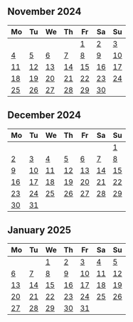 ##
<!--LupinCalendarBegins--><div class="logseq-tools-calendar"><h2>November 2024</h2><table><thead><tr><th>Mo</th><th>Tu</th><th>We</th><th>Th</th><th>Fr</th><th>Sa</th><th>Su</th></tr></thead><tbody><tr><td></td><td></td><td></td><td></td><td><a data-ref="Nov 1st, 2024" href="#/page/Nov 1st, 2024" class="page-ref outofmonth">1</a></td><td><a data-ref="Nov 2nd, 2024" href="#/page/Nov 2nd, 2024" class="page-ref outofmonth">2</a></td><td><a data-ref="Nov 3rd, 2024" href="#/page/Nov 3rd, 2024" class="page-ref outofmonth">3</a></td></tr><tr><td><a data-ref="Nov 4th, 2024" href="#/page/Nov 4th, 2024" class="page-ref outofmonth">4</a></td><td><a data-ref="Nov 5th, 2024" href="#/page/Nov 5th, 2024" class="page-ref outofmonth">5</a></td><td><a data-ref="Nov 6th, 2024" href="#/page/Nov 6th, 2024" class="page-ref outofmonth">6</a></td><td><a data-ref="Nov 7th, 2024" href="#/page/Nov 7th, 2024" class="page-ref outofmonth">7</a></td><td><a data-ref="Nov 8th, 2024" href="#/page/Nov 8th, 2024" class="page-ref outofmonth">8</a></td><td><a data-ref="Nov 9th, 2024" href="#/page/Nov 9th, 2024" class="page-ref outofmonth">9</a></td><td><a data-ref="Nov 10th, 2024" href="#/page/Nov 10th, 2024" class="page-ref outofmonth">10</a></td></tr><tr><td><a data-ref="Nov 11th, 2024" href="#/page/Nov 11th, 2024" class="page-ref outofmonth">11</a></td><td><a data-ref="Nov 12th, 2024" href="#/page/Nov 12th, 2024" class="page-ref outofmonth">12</a></td><td><a data-ref="Nov 13th, 2024" href="#/page/Nov 13th, 2024" class="page-ref outofmonth">13</a></td><td><a data-ref="Nov 14th, 2024" href="#/page/Nov 14th, 2024" class="page-ref outofmonth">14</a></td><td><a data-ref="Nov 15th, 2024" href="#/page/Nov 15th, 2024" class="page-ref outofmonth">15</a></td><td><a data-ref="Nov 16th, 2024" href="#/page/Nov 16th, 2024" class="page-ref outofmonth">16</a></td><td><a data-ref="Nov 17th, 2024" href="#/page/Nov 17th, 2024" class="page-ref outofmonth">17</a></td></tr><tr><td><a data-ref="Nov 18th, 2024" href="#/page/Nov 18th, 2024" class="page-ref outofmonth">18</a></td><td><a data-ref="Nov 19th, 2024" href="#/page/Nov 19th, 2024" class="page-ref outofmonth">19</a></td><td><a data-ref="Nov 20th, 2024" href="#/page/Nov 20th, 2024" class="page-ref outofmonth">20</a></td><td><a data-ref="Nov 21st, 2024" href="#/page/Nov 21st, 2024" class="page-ref outofmonth">21</a></td><td><a data-ref="Nov 22nd, 2024" href="#/page/Nov 22nd, 2024" class="page-ref outofmonth">22</a></td><td><a data-ref="Nov 23rd, 2024" href="#/page/Nov 23rd, 2024" class="page-ref outofmonth">23</a></td><td><a data-ref="Nov 24th, 2024" href="#/page/Nov 24th, 2024" class="page-ref outofmonth">24</a></td></tr><tr><td><a data-ref="Nov 25th, 2024" href="#/page/Nov 25th, 2024" class="page-ref outofmonth">25</a></td><td><a data-ref="Nov 26th, 2024" href="#/page/Nov 26th, 2024" class="page-ref outofmonth">26</a></td><td><a data-ref="Nov 27th, 2024" href="#/page/Nov 27th, 2024" class="page-ref outofmonthpage-ref page-exists outofmonth">27</a></td><td><a data-ref="Nov 28th, 2024" href="#/page/Nov 28th, 2024" class="page-ref outofmonth">28</a></td><td><a data-ref="Nov 29th, 2024" href="#/page/Nov 29th, 2024" class="page-ref outofmonth">29</a></td><td><a data-ref="Nov 30th, 2024" href="#/page/Nov 30th, 2024" class="page-ref outofmonth">30</a></td><td></td></tr></tbody></table></div><!--LupinCalendarEnds-->
##
<!--LupinCalendarBegins--><div class="logseq-tools-calendar"><h2>December 2024</h2><table><thead><tr><th>Mo</th><th>Tu</th><th>We</th><th>Th</th><th>Fr</th><th>Sa</th><th>Su</th></tr></thead><tbody><tr><td></td><td></td><td></td><td></td><td></td><td></td><td><a data-ref="Dec 1st, 2024" href="#/page/Dec 1st, 2024" class="page-ref page-exists">1</a></td></tr><tr><td><a data-ref="Dec 2nd, 2024" href="#/page/Dec 2nd, 2024" class="page-ref page-existspage-ref page-exists">2</a></td><td><a data-ref="Dec 3rd, 2024" href="#/page/Dec 3rd, 2024" class="page-ref page-existspage-ref page-existspage-ref page-exists">3</a></td><td><a data-ref="Dec 4th, 2024" href="#/page/Dec 4th, 2024" class="page-ref page-existspage-ref page-existspage-ref page-existspage-ref page-exists">4</a></td><td><a data-ref="Dec 5th, 2024" href="#/page/Dec 5th, 2024" class="page-ref">5</a></td><td><a data-ref="Dec 6th, 2024" href="#/page/Dec 6th, 2024" class="page-ref">6</a></td><td><a data-ref="Dec 7th, 2024" href="#/page/Dec 7th, 2024" class="page-ref">7</a></td><td><a data-ref="Dec 8th, 2024" href="#/page/Dec 8th, 2024" class="page-ref">8</a></td></tr><tr><td><a data-ref="Dec 9th, 2024" href="#/page/Dec 9th, 2024" class="page-ref today">9</a></td><td><a data-ref="Dec 10th, 2024" href="#/page/Dec 10th, 2024" class="page-ref">10</a></td><td><a data-ref="Dec 11th, 2024" href="#/page/Dec 11th, 2024" class="page-ref">11</a></td><td><a data-ref="Dec 12th, 2024" href="#/page/Dec 12th, 2024" class="page-ref">12</a></td><td><a data-ref="Dec 13th, 2024" href="#/page/Dec 13th, 2024" class="page-ref">13</a></td><td><a data-ref="Dec 14th, 2024" href="#/page/Dec 14th, 2024" class="page-ref">14</a></td><td><a data-ref="Dec 15th, 2024" href="#/page/Dec 15th, 2024" class="page-ref">15</a></td></tr><tr><td><a data-ref="Dec 16th, 2024" href="#/page/Dec 16th, 2024" class="page-ref">16</a></td><td><a data-ref="Dec 17th, 2024" href="#/page/Dec 17th, 2024" class="page-ref">17</a></td><td><a data-ref="Dec 18th, 2024" href="#/page/Dec 18th, 2024" class="page-ref">18</a></td><td><a data-ref="Dec 19th, 2024" href="#/page/Dec 19th, 2024" class="page-ref">19</a></td><td><a data-ref="Dec 20th, 2024" href="#/page/Dec 20th, 2024" class="page-ref">20</a></td><td><a data-ref="Dec 21st, 2024" href="#/page/Dec 21st, 2024" class="page-ref">21</a></td><td><a data-ref="Dec 22nd, 2024" href="#/page/Dec 22nd, 2024" class="page-ref">22</a></td></tr><tr><td><a data-ref="Dec 23rd, 2024" href="#/page/Dec 23rd, 2024" class="page-ref">23</a></td><td><a data-ref="Dec 24th, 2024" href="#/page/Dec 24th, 2024" class="page-ref">24</a></td><td><a data-ref="Dec 25th, 2024" href="#/page/Dec 25th, 2024" class="page-ref">25</a></td><td><a data-ref="Dec 26th, 2024" href="#/page/Dec 26th, 2024" class="page-ref">26</a></td><td><a data-ref="Dec 27th, 2024" href="#/page/Dec 27th, 2024" class="page-ref">27</a></td><td><a data-ref="Dec 28th, 2024" href="#/page/Dec 28th, 2024" class="page-ref">28</a></td><td><a data-ref="Dec 29th, 2024" href="#/page/Dec 29th, 2024" class="page-ref">29</a></td></tr><tr><td><a data-ref="Dec 30th, 2024" href="#/page/Dec 30th, 2024" class="page-ref">30</a></td><td><a data-ref="Dec 31st, 2024" href="#/page/Dec 31st, 2024" class="page-ref">31</a></td><td></td><td></td><td></td><td></td><td></td></tr></tbody></table></div><!--LupinCalendarEnds-->
##
<!--LupinCalendarBegins--><div class="logseq-tools-calendar"><h2>January 2025</h2><table><thead><tr><th>Mo</th><th>Tu</th><th>We</th><th>Th</th><th>Fr</th><th>Sa</th><th>Su</th></tr></thead><tbody><tr><td></td><td></td><td><a data-ref="Jan 1st, 2025" href="#/page/Jan 1st, 2025" class="page-ref outofmonth">1</a></td><td><a data-ref="Jan 2nd, 2025" href="#/page/Jan 2nd, 2025" class="page-ref outofmonth">2</a></td><td><a data-ref="Jan 3rd, 2025" href="#/page/Jan 3rd, 2025" class="page-ref outofmonth">3</a></td><td><a data-ref="Jan 4th, 2025" href="#/page/Jan 4th, 2025" class="page-ref outofmonth">4</a></td><td><a data-ref="Jan 5th, 2025" href="#/page/Jan 5th, 2025" class="page-ref outofmonth">5</a></td></tr><tr><td><a data-ref="Jan 6th, 2025" href="#/page/Jan 6th, 2025" class="page-ref outofmonth">6</a></td><td><a data-ref="Jan 7th, 2025" href="#/page/Jan 7th, 2025" class="page-ref outofmonth">7</a></td><td><a data-ref="Jan 8th, 2025" href="#/page/Jan 8th, 2025" class="page-ref outofmonth">8</a></td><td><a data-ref="Jan 9th, 2025" href="#/page/Jan 9th, 2025" class="page-ref outofmonth">9</a></td><td><a data-ref="Jan 10th, 2025" href="#/page/Jan 10th, 2025" class="page-ref outofmonth">10</a></td><td><a data-ref="Jan 11th, 2025" href="#/page/Jan 11th, 2025" class="page-ref outofmonth">11</a></td><td><a data-ref="Jan 12th, 2025" href="#/page/Jan 12th, 2025" class="page-ref outofmonth">12</a></td></tr><tr><td><a data-ref="Jan 13th, 2025" href="#/page/Jan 13th, 2025" class="page-ref outofmonth">13</a></td><td><a data-ref="Jan 14th, 2025" href="#/page/Jan 14th, 2025" class="page-ref outofmonth">14</a></td><td><a data-ref="Jan 15th, 2025" href="#/page/Jan 15th, 2025" class="page-ref outofmonth">15</a></td><td><a data-ref="Jan 16th, 2025" href="#/page/Jan 16th, 2025" class="page-ref outofmonth">16</a></td><td><a data-ref="Jan 17th, 2025" href="#/page/Jan 17th, 2025" class="page-ref outofmonth">17</a></td><td><a data-ref="Jan 18th, 2025" href="#/page/Jan 18th, 2025" class="page-ref outofmonth">18</a></td><td><a data-ref="Jan 19th, 2025" href="#/page/Jan 19th, 2025" class="page-ref outofmonth">19</a></td></tr><tr><td><a data-ref="Jan 20th, 2025" href="#/page/Jan 20th, 2025" class="page-ref outofmonth">20</a></td><td><a data-ref="Jan 21st, 2025" href="#/page/Jan 21st, 2025" class="page-ref outofmonth">21</a></td><td><a data-ref="Jan 22nd, 2025" href="#/page/Jan 22nd, 2025" class="page-ref outofmonth">22</a></td><td><a data-ref="Jan 23rd, 2025" href="#/page/Jan 23rd, 2025" class="page-ref outofmonth">23</a></td><td><a data-ref="Jan 24th, 2025" href="#/page/Jan 24th, 2025" class="page-ref outofmonth">24</a></td><td><a data-ref="Jan 25th, 2025" href="#/page/Jan 25th, 2025" class="page-ref outofmonth">25</a></td><td><a data-ref="Jan 26th, 2025" href="#/page/Jan 26th, 2025" class="page-ref outofmonth">26</a></td></tr><tr><td><a data-ref="Jan 27th, 2025" href="#/page/Jan 27th, 2025" class="page-ref outofmonth">27</a></td><td><a data-ref="Jan 28th, 2025" href="#/page/Jan 28th, 2025" class="page-ref outofmonth">28</a></td><td><a data-ref="Jan 29th, 2025" href="#/page/Jan 29th, 2025" class="page-ref outofmonth">29</a></td><td><a data-ref="Jan 30th, 2025" href="#/page/Jan 30th, 2025" class="page-ref outofmonth">30</a></td><td><a data-ref="Jan 31st, 2025" href="#/page/Jan 31st, 2025" class="page-ref outofmonth">31</a></td><td></td><td></td></tr></tbody></table></div><!--LupinCalendarEnds-->
